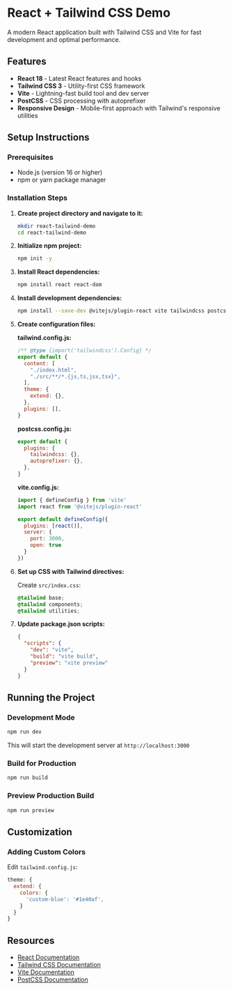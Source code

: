 # React + Tailwind CSS Demo

A modern React application built with Tailwind CSS and Vite for fast development and optimal performance.

## Features

- **React 18** - Latest React features and hooks
- **Tailwind CSS 3** - Utility-first CSS framework
- **Vite** - Lightning-fast build tool and dev server
- **PostCSS** - CSS processing with autoprefixer
- **Responsive Design** - Mobile-first approach with Tailwind's responsive utilities

## Setup Instructions

### Prerequisites
- Node.js (version 16 or higher)
- npm or yarn package manager

### Installation Steps

1. **Create project directory and navigate to it:**
   ```bash
   mkdir react-tailwind-demo
   cd react-tailwind-demo
   ```

2. **Initialize npm project:**
   ```bash
   npm init -y
   ```

3. **Install React dependencies:**
   ```bash
   npm install react react-dom
   ```

4. **Install development dependencies:**
   ```bash
   npm install --save-dev @vitejs/plugin-react vite tailwindcss postcss autoprefixer
   ```

5. **Create configuration files:**

   **tailwind.config.js:**
   ```javascript
   /** @type {import('tailwindcss').Config} */
   export default {
     content: [
       "./index.html",
       "./src/**/*.{js,ts,jsx,tsx}",
     ],
     theme: {
       extend: {},
     },
     plugins: [],
   }
   ```

   **postcss.config.js:**
   ```javascript
   export default {
     plugins: {
       tailwindcss: {},
       autoprefixer: {},
     },
   }
   ```

   **vite.config.js:**
   ```javascript
   import { defineConfig } from 'vite'
   import react from '@vitejs/plugin-react'

   export default defineConfig({
     plugins: [react()],
     server: {
       port: 3000,
       open: true
     }
   })
   ```

6. **Set up CSS with Tailwind directives:**
   
   Create `src/index.css`:
   ```css
   @tailwind base;
   @tailwind components;
   @tailwind utilities;
   ```

7. **Update package.json scripts:**
   ```json
   {
     "scripts": {
       "dev": "vite",
       "build": "vite build",
       "preview": "vite preview"
     }
   }
   ```

## Running the Project

### Development Mode
```bash
npm run dev
```
This will start the development server at `http://localhost:3000`

### Build for Production
```bash
npm run build
```

### Preview Production Build
```bash
npm run preview
```

## Customization

### Adding Custom Colors
Edit `tailwind.config.js`:
```javascript
theme: {
  extend: {
    colors: {
      'custom-blue': '#1e40af',
    }
  }
}
```

## Resources

- [React Documentation](https://react.dev/)
- [Tailwind CSS Documentation](https://tailwindcss.com/docs)
- [Vite Documentation](https://vitejs.dev/)
- [PostCSS Documentation](https://postcss.org/)